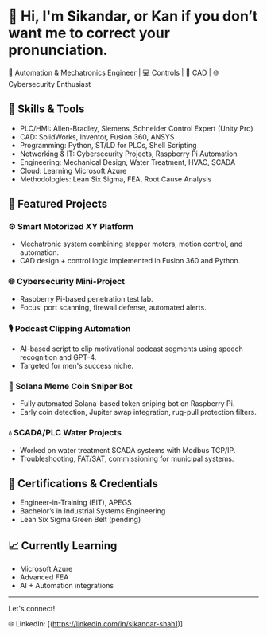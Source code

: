 # 👋 Hi, I'm Sikandar, or **Kan** if you don’t want me to correct your pronunciation.

🚀 Automation & Mechatronics Engineer | 💻 Controls | 🔧 CAD | 🌐 Cybersecurity Enthusiast

## 🧰 Skills & Tools

- PLC/HMI: Allen-Bradley, Siemens, Schneider Control Expert (Unity Pro)
- CAD: SolidWorks, Inventor, Fusion 360, ANSYS
- Programming: Python, ST/LD for PLCs, Shell Scripting
- Networking & IT: Cybersecurity Projects, Raspberry Pi Automation
- Engineering: Mechanical Design, Water Treatment, HVAC, SCADA
- Cloud: Learning Microsoft Azure
- Methodologies: Lean Six Sigma, FEA, Root Cause Analysis

## 📂 Featured Projects

### ⚙️ Smart Motorized XY Platform
- Mechatronic system combining stepper motors, motion control, and automation.
- CAD design + control logic implemented in Fusion 360 and Python.

### 🌐 Cybersecurity Mini-Project
- Raspberry Pi-based penetration test lab.
- Focus: port scanning, firewall defense, automated alerts.

### 🎙️ Podcast Clipping Automation
- AI-based script to clip motivational podcast segments using speech recognition and GPT-4.
- Targeted for men's success niche.

### 🤖 Solana Meme Coin Sniper Bot
- Fully automated Solana-based token sniping bot on Raspberry Pi.
- Early coin detection, Jupiter swap integration, rug-pull protection filters.

### 💧 SCADA/PLC Water Projects
- Worked on water treatment SCADA systems with Modbus TCP/IP.
- Troubleshooting, FAT/SAT, commissioning for municipal systems.

## 📜 Certifications & Credentials

- Engineer-in-Training (EIT), APEGS
- Bachelor’s in Industrial Systems Engineering
- Lean Six Sigma Green Belt (pending)
  

## 📈 Currently Learning

- Microsoft Azure
- Advanced FEA
- AI + Automation integrations

---

Let's connect!  

🌐 LinkedIn: [(https://linkedin.com/in/sikandar-shah1)]
